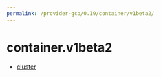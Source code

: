 ```yaml
---
permalink: /provider-gcp/0.19/container/v1beta2/
---
```


# container.v1beta2



* [cluster](cluster.md)